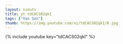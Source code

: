 ```yaml
--- 
layout: sieutv
title: yt tdCACS02qkI
tags: ["Van Son"]
thumb: https://img.youtube.com/vi/tdCACS02qkI/0.jpg
---
```

{% include youtube key="tdCACS02qkI" %} 

